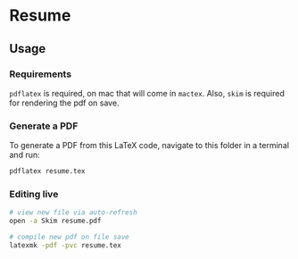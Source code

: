 # Resume

## Usage

### Requirements

`pdflatex` is required, on mac that will come in `mactex`. Also, `skim` is required for rendering the pdf on save.

### Generate a PDF

To generate a PDF from this LaTeX code, navigate to this folder in a terminal and run:

```sh
pdflatex resume.tex
```

### Editing live

```sh
# view new file via auto-refresh
open -a Skim resume.pdf

# compile new pdf on file save
latexmk -pdf -pvc resume.tex
```
